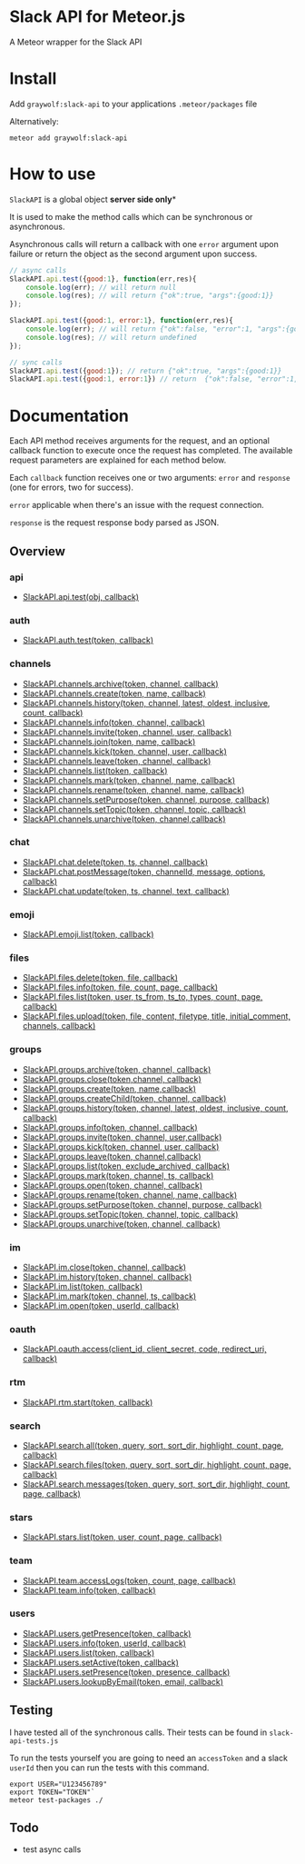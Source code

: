 # Slack API for Meteor.js

A Meteor wrapper for the Slack API

# Install

Add `graywolf:slack-api` to your applications `.meteor/packages` file

Alternatively:
```
meteor add graywolf:slack-api
```
# How to use

`SlackAPI` is a global object **server side only***

It is used to make the method calls which can be synchronous or asynchronous.

Asynchronous calls will return a callback with one `error` argument upon failure or return the object as the second argument upon success.

```javascript
// async calls
SlackAPI.api.test({good:1}, function(err,res){
    console.log(err); // will return null
    console.log(res); // will return {"ok":true, "args":{good:1}}
});

SlackAPI.api.test({good:1, error:1}, function(err,res){
    console.log(err); // will return {"ok":false, "error":1, "args":{good:1, error:1}}
    console.log(res); // will return undefined
});

// sync calls
SlackAPI.api.test({good:1}); // return {"ok":true, "args":{good:1}}
SlackAPI.api.test({good:1, error:1}) // return  {"ok":false, "error":1, "args":{good:1, error:1}}
```

# Documentation

Each API method receives arguments for the request, and an optional callback function to execute once the request has completed. The available request parameters are explained for each method below.

Each `callback` function receives one or two arguments: `error` and `response` (one for errors, two for success).

`error` applicable when there's an issue with the request connection.

`response` is the request response body parsed as JSON.

## Overview

### api

* [SlackAPI.api.test(obj, callback)](https://api.slack.com/methods/api.test)

### auth

* [SlackAPI.auth.test(token, callback)](https://api.slack.com/methods/auth.test)

### channels

* [SlackAPI.channels.archive(token, channel, callback)](https://api.slack.com/methods/channels.archive)
* [SlackAPI.channels.create(token, name, callback)](https://api.slack.com/methods/channels.create)
* [SlackAPI.channels.history(token, channel, latest, oldest, inclusive, count, callback)](https://api.slack.com/methods/channels.history)
* [SlackAPI.channels.info(token, channel, callback)](https://api.slack.com/methods/channels.info)
* [SlackAPI.channels.invite(token, channel, user, callback)](https://api.slack.com/methods/channels.invite)
* [SlackAPI.channels.join(token, name, callback)](https://api.slack.com/methods/channels.join)
* [SlackAPI.channels.kick(token, channel, user, callback)](https://api.slack.com/methods/channels.kick)
* [SlackAPI.channels.leave(token, channel, callback)](https://api.slack.com/methods/channels.leave)
* [SlackAPI.channels.list(token, callback)](https://api.slack.com/methods/channels.list)
* [SlackAPI.channels.mark(token, channel, name, callback)](https://api.slack.com/methods/channels.mark)
* [SlackAPI.channels.rename(token, channel, name, callback)](https://api.slack.com/methods/channels.rename)
* [SlackAPI.channels.setPurpose(token, channel, purpose, callback)](https://api.slack.com/methods/channels.setPurpose)
* [SlackAPI.channels.setTopic(token, channel, topic, callback)](https://api.slack.com/methods/channels.setTopic)
* [SlackAPI.channels.unarchive(token, channel,callback)](https://api.slack.com/methods/channels.unarchive)

### chat

* [SlackAPI.chat.delete(token, ts, channel, callback)](https://api.slack.com/methods/chat.delete)
* [SlackAPI.chat.postMessage(token, channelId, message, options, callback)](https://api.slack.com/methods/chat.postMessage)
* [SlackAPI.chat.update(token, ts, channel, text, callback)](https://api.slack.com/methods/chat.update)

### emoji

* [SlackAPI.emoji.list(token, callback)](https://api.slack.com/methods/emoji.list)

### files

* [SlackAPI.files.delete(token, file, callback)](https://api.slack.com/methods/files.delete)
* [SlackAPI.files.info(token, file, count, page, callback)](https://api.slack.com/methods/files.info)
* [SlackAPI.files.list(token, user, ts_from, ts_to, types, count, page, callback)](https://api.slack.com/methods/files.list)
* [SlackAPI.files.upload(token, file, content, filetype, title, initial_comment, channels, callback)](https://api.slack.com/methods/files.upload)

### groups

* [SlackAPI.groups.archive(token, channel, callback)](https://api.slack.com/methods/groups.archive)
* [SlackAPI.groups.close(token,channel, callback)](https://api.slack.com/methods/groups.close)
* [SlackAPI.groups.create(token, name,callback)](https://api.slack.com/methods/groups.create)
* [SlackAPI.groups.createChild(token, channel, callback)](https://api.slack.com/methods/groups.createChild)
* [SlackAPI.groups.history(token, channel, latest, oldest, inclusive, count, callback)](https://api.slack.com/methods/groups.history)
* [SlackAPI.groups.info(token, channel, callback)](https://api.slack.com/methods/groups.info)
* [SlackAPI.groups.invite(token, channel, user,callback)](https://api.slack.com/methods/groups.invite)
* [SlackAPI.groups.kick(token, channel, user, callback)](https://api.slack.com/methods/groups.kick)
* [SlackAPI.groups.leave(token, channel,callback)](https://api.slack.com/methods/groups.leave)
* [SlackAPI.groups.list(token, exclude_archived, callback)](https://api.slack.com/methods/groups.list)
* [SlackAPI.groups.mark(token, channel, ts, callback)](https://api.slack.com/methods/groups.mark)
* [SlackAPI.groups.open(token, channel, callback)](https://api.slack.com/methods/groups.open)
* [SlackAPI.groups.rename(token, channel, name, callback)](https://api.slack.com/methods/groups.rename)
* [SlackAPI.groups.setPurpose(token, channel, purpose, callback)](https://api.slack.com/methods/groups.setPurpose)
* [SlackAPI.groups.setTopic(token, channel, topic, callback)](https://api.slack.com/methods/groups.setTopic)
* [SlackAPI.groups.unarchive(token, channel, callback)](https://api.slack.com/methods/groups.unarchive)

### im

* [SlackAPI.im.close(token, channel, callback)](https://api.slack.com/methods/im.close)
* [SlackAPI.im.history(token, channel, callback)](https://api.slack.com/methods/im.history)
* [SlackAPI.im.list(token, callback)](https://api.slack.com/methods/im.list)
* [SlackAPI.im.mark(token, channel, ts, callback)](https://api.slack.com/methods/im.mark)
* [SlackAPI.im.open(token, userId, callback)](https://api.slack.com/methods/im.open)

### oauth

* [SlackAPI.oauth.access(client_id, client_secret, code, redirect_uri, callback)](https://api.slack.com/methods/oauth.access)

### rtm

* [SlackAPI.rtm.start(token, callback)](https://api.slack.com/methods/rtm.start)

### search

* [SlackAPI.search.all(token, query, sort, sort_dir, highlight, count, page, callback)](https://api.slack.com/methods/search.all)
* [SlackAPI.search.files(token, query, sort, sort_dir, highlight, count, page, callback)](https://api.slack.com/methods/search.files)
* [SlackAPI.search.messages(token, query, sort, sort_dir, highlight, count, page, callback)](https://api.slack.com/methods/search.messages)

### stars

* [SlackAPI.stars.list(token, user, count, page, callback)](https://api.slack.com/methods/stars.list)

### team

* [SlackAPI.team.accessLogs(token, count, page, callback)](https://api.slack.com/methods/team.accessLogs)
* [SlackAPI.team.info(token, callback)](https://api.slack.com/methods/team.info)

### users

* [SlackAPI.users.getPresence(token, callback)](https://api.slack.com/methods/users.getPresence)
* [SlackAPI.users.info(token, userId, callback)](https://api.slack.com/methods/users.info)
* [SlackAPI.users.list(token, callback)](https://api.slack.com/methods/users.list)
* [SlackAPI.users.setActive(token, callback)](https://api.slack.com/methods/users.setActive)
* [SlackAPI.users.setPresence(token, presence, callback)](https://api.slack.com/methods/users.setPresence)
* [SlackAPI.users.lookupByEmail(token, email, callback)](https://api.slack.com/methods/users.lookupByEmail)


## Testing

I have tested all of the synchronous calls. Their tests can be found in `slack-api-tests.js`

To run the tests yourself you are going to need an `accessToken` and a slack `userId` then you can run the tests with this command.

```
export USER="U123456789" 
export TOKEN="TOKEN"`
meteor test-packages ./
```

## Todo

* test async calls
